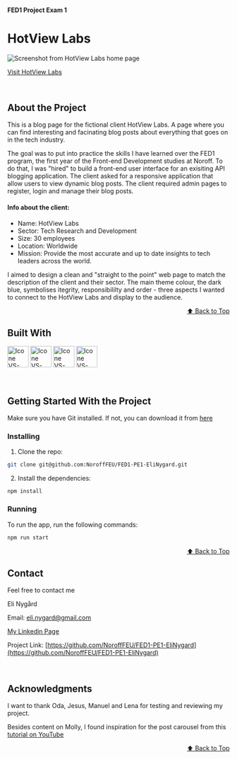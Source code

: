 <a name="readme-top"></a>
#### FED1 Project Exam 1
# HotView Labs

![Screenshot from HotView Labs home page](https://i.ibb.co/xg8Kw2z/Skjermbilde-2024-05-29-081846.png)

[Visit HotView Labs](https://norofffeu.github.io/FED1-PE1-EliNygard/index.html)

<br>

## About the Project
This is a blog page for the fictional client HotView Labs. A page where you can find interesting and facinating blog posts about everything that goes on in the tech industry. 

The goal was to put into practice the skills I have learned over the FED1 program, the first year of the Front-end Development studies at Noroff. 
To do that, I was "hired" to build a front-end user interface for an exisiting API blogging application. The client asked for a responsive application that allow users to view dynamic blog posts. The client required admin pages to register, login and manage their blog posts.

#### Info about the client:
- Name: HotView Labs
- Sector: Tech Research and Development
- Size: 30 employees
- Location: Worldwide
- Mission: Provide the most accurate and up to date insights to tech leaders across the world.

I aimed to design a clean and "straight to the point" web page to match the description of the client and their sector. The main theme colour, the dark blue, symbolises itegrity, responsibililty and order - three aspects I wanted to connect to the HotView Labs and display to the audience. 

<p align="right"><a href="#readme-top">⬆️ Back to Top</a></p>

## Built With
[<img title="Figma" height="48px" width="48px" alt="Icone VS-Code" src="https://skillicons.dev/icons?i=figma"/>](https://www.figma.com/)
[<img title="HTML" height="48px" width="48px" alt="Icone VS-Code" src="https://skillicons.dev/icons?i=html"/>](https://developer.mozilla.org/en-US/docs/Web/HTML)
[<img title="CSS" height="48px" width="48px" alt="Icone VS-Code" src="https://skillicons.dev/icons?i=css"/>](https://developer.mozilla.org/en-US/docs/Web/CSS)
[<img title="JavaScript" height="48px" width="48px" alt="Icone VS-Code" src="https://skillicons.dev/icons?i=js"/>](https://developer.mozilla.org/en-US/docs/Web/JavaScript)

<br>

## Getting Started With the Project

Make sure you have Git installed. If not, you can download it from [here](https://git-scm.com/downloads)

### Installing

1. Clone the repo:

```bash
git clone git@github.com:NoroffFEU/FED1-PE1-EliNygard.git
```

2. Install the dependencies:

```
npm install
```

### Running

To run the app, run the following commands:

```bash
npm run start
```

<p align="right"><a href="#readme-top">⬆️ Back to Top</a></p>

## Contact
Feel free to contact me

Eli Nygård 

Email: eli.nygard@gmail.com

[My Linkedin Page](https://www.linkedin.com/in/eli-nyg%C3%A5rd/)

Project Link: [https://github.com/NoroffFEU/FED1-PE1-EliNygard](https://github.com/NoroffFEU/FED1-PE1-EliNygard)

<br>

## Acknowledgments
I want to thank Oda, Jesus, Manuel and Lena for testing and reviewing my project.

Besides content on Molly, I found inspiration for the post carousel from this [tutorial on YouTube](https://www.youtube.com/watch?v=749ta0nvj8s&t=3s)

<p align="right"><a href="#readme-top">⬆️ Back to Top</a></p>
